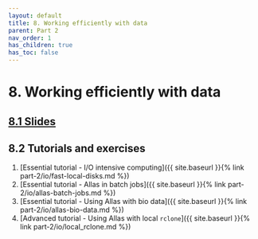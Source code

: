 ```yaml
---
layout: default
title: 8. Working efficiently with data
parent: Part 2
nav_order: 1
has_children: true
has_toc: false
---
```


# 8. Working efficiently with data

## [8.1 Slides](https://a3s.fi/CSC_training/08_datamigration_io.html)

## 8.2 Tutorials and exercises

1. [Essential tutorial - I/O intensive computing]({{ site.baseurl }}{% link part-2/io/fast-local-disks.md %})
2. [Essential tutorial - Allas in batch jobs]({{ site.baseurl }}{% link part-2/io/allas-batch-jobs.md %})
3. [Essential tutorial - Using Allas with bio data]({{ site.baseurl }}{% link part-2/io/allas-bio-data.md %})
4. [Advanced tutorial - Using Allas with local `rclone`]({{ site.baseurl }}{% link part-2/io/local_rclone.md %})
